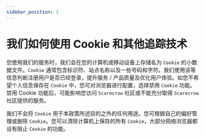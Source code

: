 ```yaml
---
sidebar_position: 1
---
```


# 我们如何使用 Cookie 和其他追踪技术

您使用我们的服务时，我们会在您的计算机或移动设备上存储名为 `Cookie` 的小数据文件。`Cookie` 通常包含标识符、站点名称以及一些号码和字符。我们使用该等信息判断注册用户是否已经登录，提升服务 / 产品质量及优化用户体验。如您不希望个人信息保存在 `Cookie` 中，您可对浏览器进行配置，选择禁用 `Cookie` 功能。禁用 Cookie 功能后，可能影响您访问 `Scarecrow` 社区或不能充分取得 `Scarecrow` 社区提供的服务。

我们不会将 `Cookie` 用于本政策所述目的之外的任何用途。您可根据自己的偏好管理或删除 `Cookie`。您可以清除计算机上保存的所有 `Cookie`，大部分网络浏览器都设有阻止 `Cookie` 的功能。
